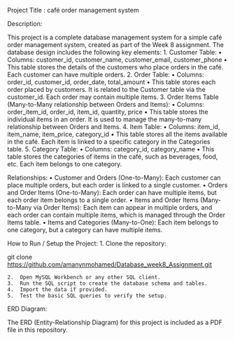 Project Title : café order management system

Description:

This project is a complete database management system for a simple café order management system, created as part of the Week 8 assignment. The database design includes the following key elements:
	1.	Customer Table:
	•	Columns: customer_id, customer_name, customer_email, customer_phone
	•	This table stores the details of the customers who place orders in the café. Each customer can have multiple orders.
	2.	Order Table:
	•	Columns: order_id, customer_id, order_date, total_amount
	•	This table stores each order placed by customers. It is related to the Customer table via the customer_id. Each order may contain multiple items.
	3.	Order Items Table (Many-to-Many relationship between Orders and Items):
	•	Columns: order_item_id, order_id, item_id, quantity, price
	•	This table stores the individual items in an order. It is used to manage the many-to-many relationship between Orders and Items.
	4.	Item Table:
	•	Columns: item_id, item_name, item_price, category_id
	•	This table stores all the items available in the café. Each item is linked to a specific category in the Categories table.
	5.	Category Table:
	•	Columns: category_id, category_name
	•	This table stores the categories of items in the café, such as beverages, food, etc. Each item belongs to one category.

Relationships:
	•	Customer and Orders (One-to-Many):
Each customer can place multiple orders, but each order is linked to a single customer.
	•	Orders and Order Items (One-to-Many):
Each order can have multiple items, but each order item belongs to a single order.
	•	Items and Order Items (Many-to-Many via Order Items):
Each item can appear in multiple orders, and each order can contain multiple items, which is managed through the Order Items table.
	•	Items and Categories (Many-to-One):
Each item belongs to one category, but a category can have multiple items.

How to Run / Setup the Project:
	1.	Clone the repository:

git clone https://github.com/amanynmohamed/Database_week8_Assignment.git


	2.	Open MySQL Workbench or any other SQL client.
	3.	Run the SQL script to create the database schema and tables.
	4.	Import the data if provided.
	5.	Test the basic SQL queries to verify the setup.

ERD Diagram:

The ERD (Entity-Relationship Diagram) for this project is included as a PDF file in this repository.
